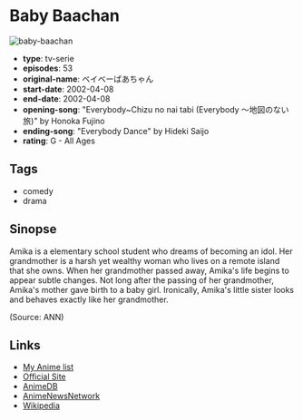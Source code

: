 # Baby Baachan

![baby-baachan](https://cdn.myanimelist.net/images/anime/11/77074.jpg)

-   **type**: tv-serie
-   **episodes**: 53
-   **original-name**: ベイベーばあちゃん
-   **start-date**: 2002-04-08
-   **end-date**: 2002-04-08
-   **opening-song**: "Everybody~Chizu no nai tabi (Everybody ～地図のない旅)" by Honoka Fujino
-   **ending-song**: "Everybody Dance" by Hideki Saijo
-   **rating**: G - All Ages

## Tags

-   comedy
-   drama

## Sinopse

Amika is a elementary school student who dreams of becoming an idol. Her grandmother is a harsh yet wealthy woman who lives on a remote island that she owns. When her grandmother passed away, Amika's life begins to appear subtle changes. Not long after the passing of her grandmother, Amika's mother gave birth to a baby girl. Ironically, Amika's little sister looks and behaves exactly like her grandmother.

(Source: ANN)

## Links

-   [My Anime list](https://myanimelist.net/anime/2732/Baby_Baachan)
-   [Official Site](http://www.omega.co.jp/movie/babyba/)
-   [AnimeDB](http://anidb.info/perl-bin/animedb.pl?show=anime&aid=3635)
-   [AnimeNewsNetwork](http://www.animenewsnetwork.com/encyclopedia/anime.php?id=4744)
-   [Wikipedia](http://ja.wikipedia.org/wiki/%E3%83%99%E3%82%A4%E3%83%99%E3%83%BC%E3%81%B0%E3%81%82%E3%81%A1%E3%82%83%E3%82%93)
